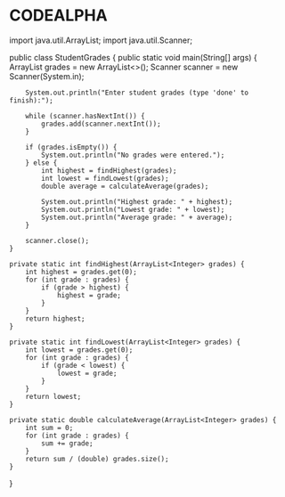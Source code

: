 # CODEALPHA
import java.util.ArrayList;
import java.util.Scanner;

public class StudentGrades {
    public static void main(String[] args) {
        ArrayList<Integer> grades = new ArrayList<>();
        Scanner scanner = new Scanner(System.in);
        
        System.out.println("Enter student grades (type 'done' to finish):");

        while (scanner.hasNextInt()) {
            grades.add(scanner.nextInt());
        }

        if (grades.isEmpty()) {
            System.out.println("No grades were entered.");
        } else {
            int highest = findHighest(grades);
            int lowest = findLowest(grades);
            double average = calculateAverage(grades);

            System.out.println("Highest grade: " + highest);
            System.out.println("Lowest grade: " + lowest);
            System.out.println("Average grade: " + average);
        }

        scanner.close();
    }

    private static int findHighest(ArrayList<Integer> grades) {
        int highest = grades.get(0);
        for (int grade : grades) {
            if (grade > highest) {
                highest = grade;
            }
        }
        return highest;
    }

    private static int findLowest(ArrayList<Integer> grades) {
        int lowest = grades.get(0);
        for (int grade : grades) {
            if (grade < lowest) {
                lowest = grade;
            }
        }
        return lowest;
    }

    private static double calculateAverage(ArrayList<Integer> grades) {
        int sum = 0;
        for (int grade : grades) {
            sum += grade;
        }
        return sum / (double) grades.size();
    }
}
